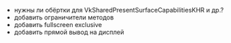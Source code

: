 - нужны ли обёртки для VkSharedPresentSurfaceCapabilitiesKHR и др.?
- добавить ограничители методов
- добавить fullscreen exclusive
- добавить прямой вывод на дисплей